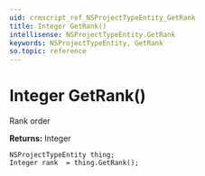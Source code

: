 ```yaml
---
uid: crmscript_ref_NSProjectTypeEntity_GetRank
title: Integer GetRank()
intellisense: NSProjectTypeEntity.GetRank
keywords: NSProjectTypeEntity, GetRank
so.topic: reference
---
```


# Integer GetRank()

Rank order

**Returns:** Integer

```crmscript
NSProjectTypeEntity thing;
Integer rank  = thing.GetRank();
```

